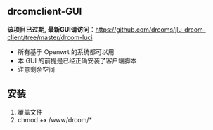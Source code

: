 drcomclient-GUI 
---------------
**该项目已过期, 最新GUI请访问**：https://github.com/drcoms/jlu-drcom-client/tree/master/drcom-luci

* 所有基于 Openwrt 的系统都可以用
* 本 GUI 的前提是已经正确安装了客户端脚本
* 注意剩余空间

安装
---------------
  1. 覆盖文件
  2. chmod +x /www/drcom/*
